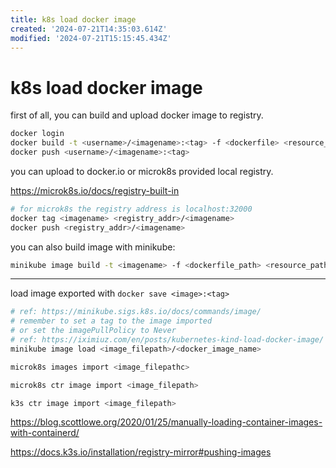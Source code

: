 ```yaml
---
title: k8s load docker image
created: '2024-07-21T14:35:03.614Z'
modified: '2024-07-21T15:15:45.434Z'
---
```


# k8s load docker image

first of all, you can build and upload docker image to registry.

```bash
docker login
docker build -t <username>/<imagename>:<tag> -f <dockerfile> <resource_path>
docker push <username>/<imagename>:<tag>
```

you can upload to docker.io or microk8s provided local registry.

https://microk8s.io/docs/registry-built-in

```bash
# for microk8s the registry address is localhost:32000
docker tag <imagename> <registry_addr>/<imagename>
docker push <registry_addr>/<imagename>
```

you can also build image with minikube:

```bash
minikube image build -t <imagename> -f <dockerfile_path> <resource_path>
```

---

load image exported with `docker save <image>:<tag>`

```bash
# ref: https://minikube.sigs.k8s.io/docs/commands/image/
# remember to set a tag to the image imported
# or set the imagePullPolicy to Never
# ref: https://iximiuz.com/en/posts/kubernetes-kind-load-docker-image/
minikube image load <image_filepath>/<docker_image_name>

microk8s images import <image_filepathc>

microk8s ctr image import <image_filepath>

k3s ctr image import <image_filepath>
```

https://blog.scottlowe.org/2020/01/25/manually-loading-container-images-with-containerd/

https://docs.k3s.io/installation/registry-mirror#pushing-images


